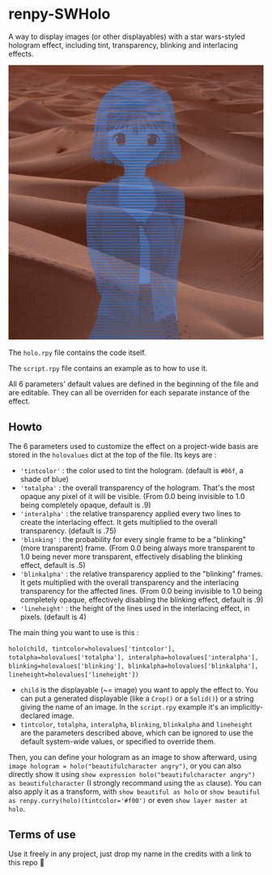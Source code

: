 # renpy-SWHolo
A way to display images (or other displayables) with a star wars-styled hologram effect, including tint, transparency, blinking and interlacing effects.

![](SWHolo.gif)

The `holo.rpy` file contains the code itself.

The `script.rpy` file contains an example as to how to use it.

All 6 parameters' default values are defined in the beginning of the file and are editable.
They can all be overriden for each separate instance of the effect.

## Howto
The 6 parameters used to customize the effect on a project-wide basis are stored in the `holovalues` dict at the top of the file.
Its keys are :
- `'tintcolor'` : the color used to tint the hologram. (default is `#06f`, a shade of blue)
- `'totalpha'` : the overall transparency of the hologram. That's the most opaque any pixel of it will be visible. (From 0.0 being invisible to 1.0 being completely opaque, default is .9)
- `'interalpha'` : the relative transparency applied every two lines to create the interlacing effect. It gets multiplied to the overall transparency. (default is .75)
- `'blinking'` : the probability for every single frame to be a "blinking" (more transparent) frame. (From 0.0 being always more transparent to 1.0 being never more transparent, effectively disabling the blinking effect, default is .5)
- `'blinkalpha'` : the relative transparency applied to the "blinking" frames. It gets multiplied with the overall transparency and the interlacing transparency for the affected lines. (From 0.0 being invisible to 1.0 being completely opaque, effectively disabling the blinking effect, default is .9)
- `'lineheight'` : the height of the lines used in the interlacing effect, in pixels. (default is 4)

The main thing you want to use is this :

`holo(child, tintcolor=holovalues['tintcolor'], totalpha=holovalues['totalpha'], interalpha=holovalues['interalpha'], blinking=holovalues['blinking'], blinkalpha=holovalues['blinkalpha'], lineheight=holovalues['lineheight'])`

- `child` is the displayable (~= image) you want to apply the effect to. You can put a generated displayable (like a `Crop()` or a `Solid()`) or a string giving the name of an image. In the `script.rpy` example it's an implicitly-declared image.
- `tintcolor`, `totalpha`, `interalpha`, `blinking`, `blinkalpha` and `lineheight` are the parameters described above, which can be ignored to use the default system-wide values, or specified to override them.

Then, you can define your hologram as an image to show afterward, using `image hologram = holo("beautifulcharacter angry")`, or you can also directly show it using `show expression holo("beautifulcharacter angry") as beautifulcharacter` (I strongly recommand using the `as` clause).
You can also apply it as a transform, with `show beautiful as holo` or `show beautiful as renpy.curry(holo)(tintcolor='#f00')` or even `show layer master at holo`.

## Terms of use
Use it freely in any project, just drop my name in the credits with a link to this repo 🥰

